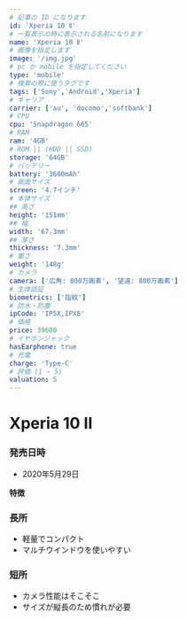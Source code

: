 ```yaml
---
# 記事の ID になります
id: 'Xperia 10 Ⅱ'
# 一覧表示の時に表示される名前になります
name: 'Xperia 10 Ⅱ'
# 画像を指定します
image: '/img.jpg'
# pc か mobile を指定してください
type: 'mobile'
# 検索の際に使うタグです
tags: ['Sony','Android','Xperia']
# キャリア
carrier: ['au', 'docomo','softbank']
# CPU
cpu: 'Snapdragon 665'
# RAM
ram: '4GB'
# ROM || (HDD || SSD)
storage: '64GB'
# バッテリー
battery: '3600mAh'
# 画面サイズ
screen: '4.7インチ'
# 本体サイズ
## 高さ
height: '151mm'
## 幅
width: '67.3mm'
## 厚さ
thickness: '7.3mm'
# 重さ
weight: '148g'
# カメラ
camera: ['広角: 800万画素', '望遠: 800万画素']
# 生体認証
biometrics: ['指紋']
# 防水・防塵
ipCode: 'IP5X,IPX8'
# 価格
price: 39600
# イヤホンジャック
hasEarphone: true
# 充電
charge: 'Type-C'
# 評価 (1 ~ 5)
valuation: 5
---
```


# Xperia 10 Ⅱ

### 発売日時
- 2020年5月29日
  
**特徴**
### 長所
- 軽量でコンパクト
- マルチウインドウを使いやすい
### 短所
- カメラ性能はそこそこ
- サイズが縦長のため慣れが必要
